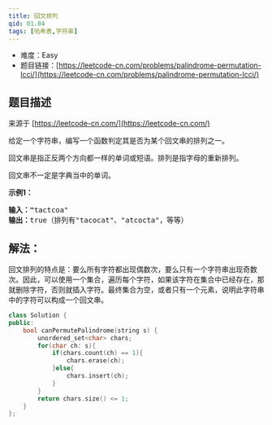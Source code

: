 ```yaml
---
title: 回文排列
qid: 01.04
tags: [哈希表,字符串]
---
```



- 难度：Easy
- 题目链接：[https://leetcode-cn.com/problems/palindrome-permutation-lcci/](https://leetcode-cn.com/problems/palindrome-permutation-lcci/)


## 题目描述

来源于 [https://leetcode-cn.com/](https://leetcode-cn.com/)

<p>给定一个字符串，编写一个函数判定其是否为某个回文串的排列之一。</p>

<p>回文串是指正反两个方向都一样的单词或短语。排列是指字母的重新排列。</p>

<p>回文串不一定是字典当中的单词。</p>



<p><strong>示例1：</strong></p>

<pre><strong>输入：&quot;</strong>tactcoa&quot;
<strong>输出：</strong>true（排列有&quot;tacocat&quot;、&quot;atcocta&quot;，等等）
</pre>




## 解法：

回文排列的特点是：要么所有字符都出现偶数次，要么只有一个字符串出现奇数次。因此，可以使用一个集合，遍历每个字符，如果该字符在集合中已经存在，那就删除字符，否则就插入字符。最终集合为空，或者只有一个元素，说明此字符串中的字符可以构成一个回文串。

```c++
class Solution {
public:
    bool canPermutePalindrome(string s) {
        unordered_set<char> chars;
        for(char ch: s){
            if(chars.count(ch) == 1){
                chars.erase(ch);
            }else{
                chars.insert(ch);
            }
        }
        return chars.size() <= 1;
    }
};
```